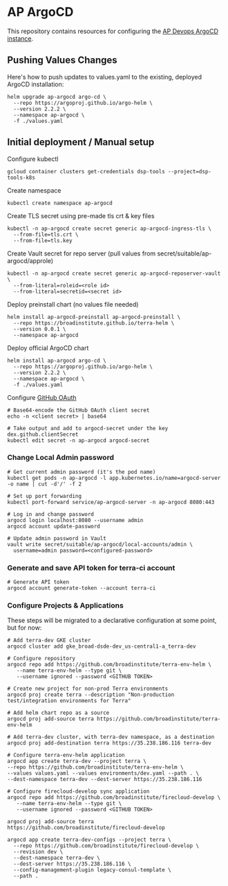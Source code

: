 # AP ArgoCD

This repository contains resources for configuring the [AP Devops ArgoCD instance](https://ap-argocd.dsp-devops.broadinstitute.org/applications).

## Pushing Values Changes

Here's how to push updates to values.yaml to the existing, deployed ArgoCD installation:

    helm upgrade ap-argocd argo-cd \
      --repo https://argoproj.github.io/argo-helm \
      --version 2.2.2 \
      --namespace ap-argocd \
      -f ./values.yaml

## Initial deployment / Manual setup

Configure kubectl

    gcloud container clusters get-credentials dsp-tools --project=dsp-tools-k8s

Create namespace

    kubectl create namespace ap-argocd

Create TLS secret using pre-made tls crt & key files

    kubectl -n ap-argocd create secret generic ap-argocd-ingress-tls \
      --from-file=tls.crt \
      --from-file=tls.key

Create Vault secret for repo server (pull values from secret/suitable/ap-argocd/approle)

    kubectl -n ap-argocd create secret generic ap-argocd-reposerver-vault \
      --from-literal=roleid=<role id>
      --from-literal=secretid=<secret id>

Deploy preinstall chart (no values file needed)

    helm install ap-argocd-preinstall ap-argocd-preinstall \
      --repo https://broadinstitute.github.io/terra-helm \
      --version 0.0.1 \
      --namespace ap-argocd

Deploy official ArgoCD chart

    helm install ap-argocd argo-cd \
      --repo https://argoproj.github.io/argo-helm \
      --version 2.2.2 \
      --namespace ap-argocd \
      -f ./values.yaml

Configure [GitHub OAuth](https://argoproj.github.io/argo-cd/operator-manual/user-management/#dex)

    # Base64-encode the GitHub OAuth client secret
    echo -n <client secret> | base64

    # Take output and add to argocd-secret under the key dex.github.clientSecret
    kubectl edit secret -n ap-argocd argocd-secret

### Change Local Admin password

    # Get current admin password (it's the pod name)
    kubectl get pods -n ap-argocd -l app.kubernetes.io/name=argocd-server -o name | cut -d'/' -f 2

    # Set up port forwarding
    kubectl port-forward service/ap-argocd-server -n ap-argocd 8080:443

    # Log in and change password
    argocd login localhost:8080 --username admin
    argocd account update-password

    # Update admin password in Vault
    vault write secret/suitable/ap-argocd/local-accounts/admin \
      username=admin password=<configured-password>

### Generate and save API token for terra-ci account

    # Generate API token
    argocd account generate-token --account terra-ci

### Configure Projects & Applications

These steps will be migrated to a declarative configuration at some point, but for now:

    # Add terra-dev GKE cluster
    argocd cluster add gke_broad-dsde-dev_us-central1-a_terra-dev

    # Configure repository
    argocd repo add https://github.com/broadinstitute/terra-env-helm \
       --name terra-env-helm --type git \
       --username ignored --password <GITHUB TOKEN>

    # Create new project for non-prod Terra environments
    argocd proj create terra --description "Non-production test/integration environments for Terra"

    # Add helm chart repo as a source
    argocd proj add-source terra https://github.com/broadinstitute/terra-env-helm

    # Add terra-dev cluster, with terra-dev namespace, as a destination
    argocd proj add-destination terra https://35.238.186.116 terra-dev

    # Configure terra-env-helm application
    argocd app create terra-dev --project terra \
    --repo https://github.com/broadinstitute/terra-env-helm \
    --values values.yaml --values environments/dev.yaml --path . \
    --dest-namespace terra-dev --dest-server https://35.238.186.116

    # Configure firecloud-develop sync application
    argocd repo add https://github.com/broadinstitute/firecloud-develop \
       --name terra-env-helm --type git \
       --username ignored --password <GITHUB TOKEN>

    argocd proj add-source terra https://github.com/broadinstitute/firecloud-develop

    argocd app create terra-dev-configs --project terra \
      --repo https://github.com/broadinstitute/firecloud-develop \
      --revision dev \
      --dest-namespace terra-dev \
      --dest-server https://35.238.186.116 \
      --config-management-plugin legacy-consul-template \
      --path .
